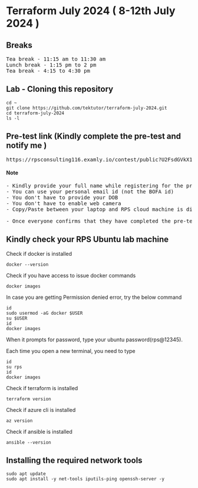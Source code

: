 # Terraform July 2024 ( 8-12th July 2024 )

## Breaks
<pre>
Tea break - 11:15 am to 11:30 am
Lunch break - 1:15 pm to 2 pm
Tea break - 4:15 to 4:30 pm
</pre>  

## Lab - Cloning this repository
```
cd ~
git clone https://github.com/tektutor/terraform-july-2024.git
cd terraform-july-2024
ls -l
```


## Pre-test link (Kindly complete the pre-test and notify me )
<pre>
https://rpsconsulting116.examly.io/contest/public?U2FsdGVkX1+YJUekbu5BsepK1Ux5kjDo6BiIOKP6CGP6GKxonp3/V4JJ/TdrlPuIM+jTSTaECH4F/yTGKBM78A==  
</pre>

#### Note
<pre>
- Kindly provide your full name while registering for the pre-test
- You can use your personal email id (not the BOFA id)
- You don't have to provide your DOB
- You don't have to enable web camera
- Copy/Paste between your laptop and RPS cloud machine is disabled as per your Bank Policy

- Once everyone confirms that they have completed the pre-test, we can start the training
</pre>


## Kindly check your RPS Ubuntu lab machine 

Check if docker is installed
```
docker --version
```

Check if you have access to issue docker commands
```
docker images
```

In case you are getting Permission denied error, try the below command
```
id
sudo usermod -aG docker $USER
su $USER
id
docker images
```
When it prompts for password, type your ubuntu password(rps@12345).

Each time you open a new terminal, you need to type
```
id
su rps
id
docker images
```

Check if terraform is installed
```
terraform version
```

Check if azure cli is installed
```
az version
```

Check if ansible is installed
```
ansible --version
```

## Installing the required network tools
```
sudo apt update
sudo apt install -y net-tools iputils-ping openssh-server -y
```
